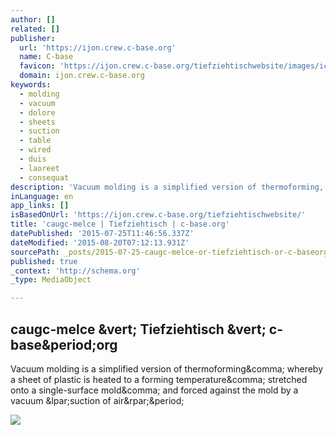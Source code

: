 ```yaml
---
author: []
related: []
publisher:
  url: 'https://ijon.crew.c-base.org'
  name: C-base
  favicon: 'https://ijon.crew.c-base.org/tiefziehtischwebsite/images/ico/favicon.ico'
  domain: ijon.crew.c-base.org
keywords:
  - molding
  - vacuum
  - dolore
  - sheets
  - suction
  - table
  - wired
  - duis
  - laoreet
  - consequat
description: 'Vacuum molding is a simplified version of thermoforming, whereby a sheet of plastic is heated to a forming temperature, stretched onto a single-surface mold, and forced against the mold by a vacuum (suction of air).'
inLanguage: en
app_links: []
isBasedOnUrl: 'https://ijon.crew.c-base.org/tiefziehtischwebsite/'
title: 'caugc-melce | Tiefziehtisch | c-base.org'
datePublished: '2015-07-25T11:46:56.337Z'
dateModified: '2015-08-20T07:12:13.931Z'
sourcePath: _posts/2015-07-25-caugc-melce-or-tiefziehtisch-or-c-baseorg.md
published: true
_context: 'http://schema.org'
_type: MediaObject

---
```

<article style=""><h1>caugc-melce &amp;vert; Tiefziehtisch &amp;vert; c-base&amp;period;org</h1><p>Vacuum molding is a simplified version of thermoforming&amp;comma; whereby a sheet of plastic is heated to a forming temperature&amp;comma; stretched onto a single-surface mold&amp;comma; and forced against the mold by a vacuum &amp;lpar;suction of air&amp;rpar;&amp;period;</p><img src="https://ijon.crew.c-base.org/tiefziehtischwebsite/images/Slider03.png" /></article>